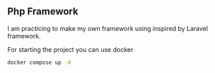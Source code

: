 ## Php Framework

I am practicing to make my own framework using inspired by Laravel framework.

For starting the project you can use docker
```sh
docker compose up -d
```